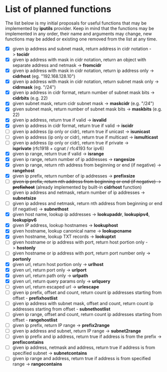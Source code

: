 # List of planned functions

The list below is my initial proposals for useful functions that may be implemented by **iputils** provider.
Keep in mind that the functions may be implemented in any order, their name and arguments may change, new functions may be added or existing one removed from the list at any time.

- [X] given ip address and subnet mask, return address in cidr notation -> **tocidr**
- [X] given ip address with mask in cidr notation, return an object with separate address and netmask -> **fromcidr**
- [X] given ip address with mask in cidr notation, return ip address only -> **cidrhost** (eg. "192.168.128.10")
- [X] given ip address with mask in cidr notation, return subnet mask only -> **cidrmask** (eg. "/24")
- [X] given ip address in cidr format, return number of subnet mask bits -> **cidrbits** (e.g. 22)
- [X] given subnet mask, return cidr subnet mask -> **maskcidr** (e.g. "/24")
- [X] given subnet mask, return number of subnet mask bits -> **maskbits** (e.g. 22)
- [X] given ip address, return true if valid -> **isvalid**
- [X] given ip address in cidr format, return true if valid -> **iscidr**
- [ ] given ip address (ip only or cidr), return true if unicast -> **isunicast**
- [ ] given ip address (ip only or cidr), return true if multicast -> **ismulticast**
- [ ] given ip address (ip only or cidr), return true if private -> **isprivate** (rfc1918 + cgnat / rfc4193 for ipv6)
- [X] given ip range, return true if valid -> **isrange**
- [X] given ip range, return number of ip addresses -> **rangesize**
- [X] given ip range, return nth address from beginning or end (if negative) -> **rangehost**
- [X] given ip prefix, return number of ip addresses -> **prefixsize**
- [ ] ~~given ip prefix, return nth address from beginning or end (if negative) -> **prefixhost**~~ (already implemented by built-in **cidrhost** function)
- [ ] given ip address and netmask, return number of ip addresses -> **subnetsize**
- [ ] given ip address and netmask, return nth address from beginning or end (if negative) -> **subnethost**
- [X] given host name, lookup ip addresses -> **lookupaddr**, **lookupipv4**, **lookupipv6**
- [X] given IP address, lookup hostnames -> **lookuphost**
- [X] given hostname, lookup canonical name -> **lookupcname**
- [X] given hostname, lookup TXT records -> **lookuptxt**
- [ ] given hostname or ip address with port, return host portion only -> **hostonly**
- [ ] given hostname or ip address with port, return port number only -> **portonly**
- [X] given url, return host portion only -> **urlhost**
- [X] given url, return port only -> **urlport**
- [X] given url, return path only -> **urlpath**
- [X] given url, return query params only -> **urlquery**
- [ ] given url, return escaped url -> **urlescape**
- [ ] given ip prefix, offset and count, return count ip addresses starting from offset - **prefixhostlist**
- [ ] given ip address with subnet mask, offset and count, return count ip addresses starting from offset - **subnethostlist**
- [ ] given ip range, offset and count, return count ip addresses starting from offset - **rangehostlist**
- [ ] given ip prefix, return IP range -> **prefix2range**
- [ ] given ip address and subnet, return IP range -> **subnet2range**
- [ ] given ip prefix and ip address, return true if address is from the prefix -> **prefixcontains**
- [ ] given ip address, netmask and address, return true if address is from specified subnet -> **subnetcontains**
- [ ] given ip range and address, return true if address is from specified range -> **rangecontains**
